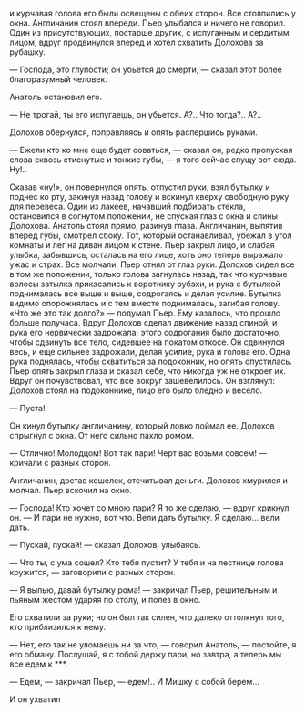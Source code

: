 и курчавая голова его были освещены с обеих сторон. Все столпились у окна. Англичанин стоял впереди. Пьер улыбался и ничего не говорил. Один из присутствующих, постарше других, с испуганным и сердитым лицом, вдруг продвинулся вперед и хотел схватить Долохова за рубашку.

— Господа, это глупости; он убьется до смерти, — сказал этот более благоразумный человек.

Анатоль остановил его.

— Не трогай, ты его испугаешь, он убьется. А?.. Что тогда?.. А?..

Долохов обернулся, поправляясь и опять распершись руками.

— Ежели кто ко мне еще будет соваться, — сказал он, редко пропуская слова сквозь стиснутые и тонкие губы, — я того сейчас спущу вот сюда. Ну!..

Сказав «ну!», он повернулся опять, отпустил руки, взял бутылку и поднес ко рту, закинул назад голову и вскинул кверху свободную руку для перевеса. Один из лакеев, начавший подбирать стекла, остановился в согнутом положении, не спуская глаз с окна и спины Долохова. Анатоль стоял прямо, разинув глаза. Англичанин, выпятив вперед губы, смотрел сбоку. Тот, который останавливал, убежал в угол комнаты и лег на диван лицом к стене. Пьер закрыл лицо, и слабая улыбка, забывшись, осталась на его лице, хоть оно теперь выражало ужас и страх. Все молчали. Пьер отнял от глаз руки. Долохов сидел все в том же положении, только голова загнулась назад, так что курчавые волосы затылка прикасались к воротнику рубахи, и рука с бутылкой поднималась все выше и выше, содрогаясь и делая усилие. Бутылка видимо опорожнялась и с тем вместе поднималась, загибая голову. «Что же это так долго?» — подумал Пьер. Ему казалось, что прошло больше получаса. Вдруг Долохов сделал движение назад спиной, и рука его нервически задрожала; этого содрогания было достаточно, чтобы сдвинуть все тело, сидевшее на покатом откосе. Он сдвинулся весь, и еще сильнее задрожали, делая усилие, рука и голова его. Одна рука поднялась, чтобы схватиться за подоконник, но опять опустилась. Пьер опять закрыл глаза и сказал себе, что никогда уж не откроет их. Вдруг он почувствовал, что все вокруг зашевелилось. Он взглянул: Долохов стоял на подоконнике, лицо его было бледно и весело.

— Пуста!

Он кинул бутылку англичанину, который ловко поймал ее. Долохов спрыгнул с окна. От него сильно пахло ромом.

— Отлично! Молодцом! Вот так пари! Черт вас возьми совсем! — кричали с разных сторон.

Англичанин, достав кошелек, отсчитывал деньги. Долохов хмурился и молчал. Пьер вскочил на окно.

— Господа! Кто хочет со мною пари? Я то же сделаю, — вдруг крикнул он. — И пари не нужно, вот что. Вели дать бутылку. Я сделаю… вели дать.

— Пускай, пускай! — сказал Долохов, улыбаясь.

— Что ты, с ума сошел? Кто тебя пустит? У тебя и на лестнице голова кружится, — заговорили с разных сторон.

— Я выпью, давай бутылку рома! — закричал Пьер, решительным и пьяным жестом ударяя по столу, и полез в окно.

Его схватили за руки; но он был так силен, что далеко оттолкнул того, кто приблизился к нему.

— Нет, его так не уломаешь ни за что, — говорил Анатоль, — постойте, я его обману. Послушай, я с тобой держу пари, но завтра, а теперь мы все едем к \*\*\*.

— Едем, — закричал Пьер, — едем!.. И Мишку с собой берем…

И он ухватил

